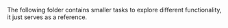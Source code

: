 The following folder contains smaller tasks to explore different functionality, it just serves as a reference. 
